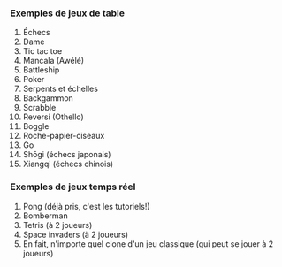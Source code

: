 ### Exemples de jeux de table

1. Échecs
1. Dame
1. Tic tac toe
1. Mancala (Awélé)
1. Battleship
1. Poker
1. Serpents et échelles
1. Backgammon
1. Scrabble
1. Reversi (Othello)
1. Boggle
1. Roche-papier-ciseaux
1. Go
1. Shōgi (échecs japonais)
1. Xiangqi (échecs chinois)

### Exemples de jeux temps réel

1. Pong (déjà pris, c'est les tutoriels!)
1. Bomberman
1. Tetris (à 2 joueurs)
1. Space invaders (à 2 joueurs)
1. En fait, n'importe quel clone d'un jeu classique (qui peut se jouer à 2 joueurs)

